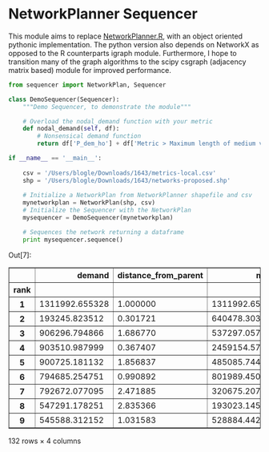 NetworkPlanner Sequencer
===========

This module aims to replace [NetworkPlanner.R](https://github.com/sel-columbia/networkplanner.R), with an object 
oriented pythonic implementation. The python version also depends on NetworkX as opposed to the R counterparts igraph 
module. Furthermore, I hope to transition many of the graph algorithms to the scipy csgraph (adjacency matrix based) 
module for improved performance.

``` python
from sequencer import NetworkPlan, Sequencer

class DemoSequencer(Sequencer):
    """Demo Sequencer, to demonstrate the module"""

    # Overload the nodal_demand function with your metric
    def nodal_demand(self, df):
        # Nonsensical demand function
        return df['P_dem_ho'] + df['Metric > Maximum length of medium voltage line extension']

if __name__ == '__main__':
    
    csv = '/Users/blogle/Downloads/1643/metrics-local.csv'
    shp = '/Users/blogle/Downloads/1643/networks-proposed.shp'
    
    # Initialize a NetworkPlan from NetworkPlanner shapefile and csv
    mynetworkplan = NetworkPlan(shp, csv)
    # Initialize the Sequencer with the NetworkPlan
    mysequencer = DemoSequencer(mynetworkplan)

    # Sequences the network returning a dataframe
    print mysequencer.sequence()
```

<div class="output" style=""><div class="output_area"><div class="prompt output_prompt">Out[7]:</div><div class="output_subarea output_html rendered_html output_pyout"><div style="max-height:1000px;max-width:1500px;overflow:auto;">
<table border="1" class="dataframe">
  <thead>
    <tr style="text-align: right;">
      <th></th>
      <th>demand</th>
      <th>distance_from_parent</th>
      <th>metric</th>
      <th>node</th>
    </tr>
    <tr>
      <th>rank</th>
      <th></th>
      <th></th>
      <th></th>
      <th></th>
    </tr>
  </thead>
  <tbody>
    <tr>
      <th>1  </th>
      <td> 1311992.655328</td>
      <td> 1.000000</td>
      <td> 1311992.655328</td>
      <td>  31</td>
    </tr>
    <tr>
      <th>2  </th>
      <td>  193245.823512</td>
      <td> 0.301721</td>
      <td>  640478.303476</td>
      <td>  67</td>
    </tr>
    <tr>
      <th>3  </th>
      <td>  906296.794866</td>
      <td> 1.686770</td>
      <td>  537297.057125</td>
      <td> 104</td>
    </tr>
    <tr>
      <th>4  </th>
      <td>  903510.987999</td>
      <td> 0.367407</td>
      <td> 2459154.571464</td>
      <td>   6</td>
    </tr>
    <tr>
      <th>5  </th>
      <td>  900725.181132</td>
      <td> 1.856837</td>
      <td>  485085.744979</td>
      <td>  56</td>
    </tr>
    <tr>
      <th>6  </th>
      <td>  794685.254751</td>
      <td> 0.990892</td>
      <td>  801989.450144</td>
      <td>  15</td>
    </tr>
    <tr>
      <th>7  </th>
      <td>  792672.077095</td>
      <td> 2.471885</td>
      <td>  320675.207324</td>
      <td>  99</td>
    </tr>
    <tr>
      <th>8  </th>
      <td>  547291.178251</td>
      <td> 2.835366</td>
      <td>  193023.145854</td>
      <td>  21</td>
    </tr>
    <tr>
      <th>9  </th>
      <td>  545588.312152</td>
      <td> 1.031583</td>
      <td>  528884.442069</td>
      <td>  40</td>
    </tr> 
  </tbody>
</table>
<p>132 rows × 4 columns</p>
</div></div></div></div>
